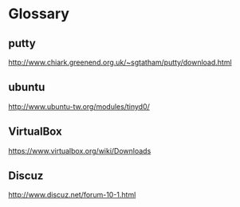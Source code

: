 # Glossary

## putty

http://www.chiark.greenend.org.uk/~sgtatham/putty/download.html

## ubuntu

http://www.ubuntu-tw.org/modules/tinyd0/

## VirtualBox

https://www.virtualbox.org/wiki/Downloads

## Discuz

http://www.discuz.net/forum-10-1.html